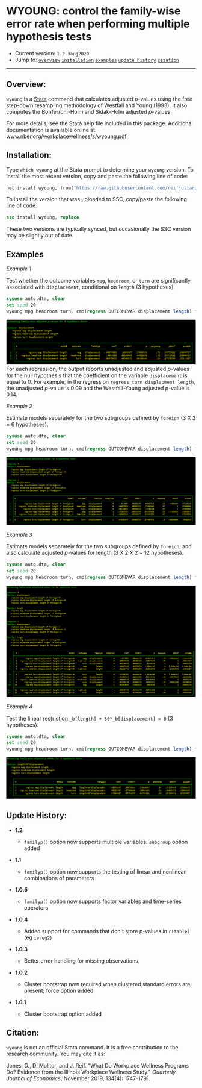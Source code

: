 # WYOUNG: control the family-wise error rate when performing multiple hypothesis tests

- Current version: `1.2 3aug2020`
- Jump to: [`overview`](#overview) [`installation`](#Installation) [`examples`](#Examples) [`update history`](#Update-history) [`citation`](#citation) 

-----------

## Overview: 

`wyoung` is a [Stata](http://www.stata.com) command that calculates adjusted *p*-values using the free step-down resampling methodology of Westfall and Young (1993). It also computes the Bonferroni-Holm and Sidak-Holm adjusted *p*-values.

For more details, see the Stata help file included in this package. Additional documentation is available online at www.nber.org/workplacewellness/s/wyoung.pdf.

## Installation:

Type `which wyoung` at the Stata prompt to determine your `wyoung` version. To install the most recent version, copy and paste the following line of code:

```stata
net install wyoung, from("https://raw.githubusercontent.com/reifjulian/wyoung/master") replace
```

To install the version that was uploaded to SSC, copy/paste the following line of code:
```stata
ssc install wyoung, replace
```

These two versions are typically synced, but occasionally the SSC version may be slightly out of date.

## Examples
*Example 1*

Test whether the outcome variables `mpg`, `headroom`, or `turn` are significantly associated with `displacement`, conditional on `length` (3 hypotheses).
```stata
sysuse auto.dta, clear
set seed 20
wyoung mpg headroom turn, cmd(regress OUTCOMEVAR displacement length) familyp(displacement) bootstraps(100)
```
![Example 1](images/example1.PNG)
For each regression, the output reports unadjusted and adjusted *p*-values for the null hypothesis that the coefficient on the variable `displacement` is equal to 0. For example, in the regression `regress turn displacment length`, the unadjusted *p*-value is 0.09 and the Westfall-Young adjusted $p$-value is 0.14.

*Example 2*

Estimate models separately for the two subgroups defined by `foreign` (3 X 2 = 6 hypotheses).
```stata
sysuse auto.dta, clear
set seed 20
wyoung mpg headroom turn, cmd(regress OUTCOMEVAR displacement length) familyp(displacement) subgroup(foreign) bootstraps(100)
```
![Example 2](images/example_subgroup.PNG)

*Example 3*
 
Estimate models separately for the two subgroups defined by `foreign`, and also calculate adjusted *p*-values for length (3 X 2 X 2 = 12 hypotheses).
```stata
sysuse auto.dta, clear
set seed 20
wyoung mpg headroom turn, cmd(regress OUTCOMEVAR displacement length) familyp(displacement length) subgroup(foreign) bootstraps(100)
```
![Example 3](images/example_subgroup_manytreat.PNG)

*Example 4* 

Test the linear restriction `_b[length] + 50*_b[displacement] = 0` (3 hypotheses).

```stata
sysuse auto.dta, clear
set seed 20
wyoung mpg headroom turn, cmd(regress OUTCOMEVAR displacement length) familyp(length+50*displacement) familypexp bootstraps(100)
```
![Example 4](images/example_lincom.PNG)

## Update History:
* **1.2**
  - `familyp()` option now supports multiple variables. `subgroup` option added

* **1.1**
  - `familyp()` option now supports the testing of linear and nonlinear combinations of parameters

* **1.0.5**
  - `familyp()` option now supports factor variables and time-series operators

* **1.0.4**
  - Added support for commands that don't store p-values in `r(table)` (eg `ivreg2`)

* **1.0.3**
  - Better error handling for missing observations
  
* **1.0.2**
  - Cluster bootstrap now required when clustered standard errors are present; force option added

* **1.0.1**
  - Cluster bootstrap option added

## Citation: 

`wyoung` is not an official Stata command. It is a free contribution to the research community. You may cite it as:

Jones, D., D. Molitor, and J. Reif. "What Do Workplace Wellness Programs Do? Evidence from the Illinois Workplace Wellness Study." *Quarterly Journal of Economics*, November 2019, 134(4): 1747-1791.

